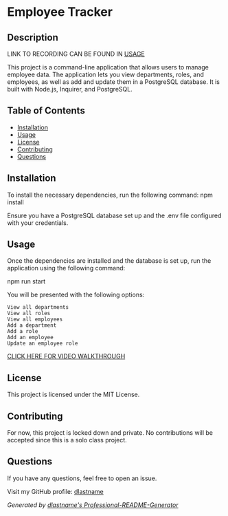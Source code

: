 # Employee Tracker

## Description

LINK TO RECORDING CAN BE FOUND IN [USAGE](#usage)

This project is a command-line application that allows users to manage employee data. The application lets you view departments, roles, and employees, as well as add and update them in a PostgreSQL database. It is built with Node.js, Inquirer, and PostgreSQL.

## Table of Contents

- [Installation](#installation)
- [Usage](#usage)
- [License](#license)
- [Contributing](#contributing)
- [Questions](#questions)

## Installation

To install the necessary dependencies, run the following command: 
    npm install

Ensure you have a PostgreSQL database set up and the .env file configured with your credentials.

## Usage

Once the dependencies are installed and the database is set up, run the application using the following command:

npm run start

You will be presented with the following options:

    View all departments
    View all roles
    View all employees
    Add a department
    Add a role
    Add an employee
    Update an employee role

[CLICK HERE FOR VIDEO WALKTHROUGH](https://drive.google.com/file/d/1DgvglPb5DTaT-kdwU3JAyq_tcnff7OX-/view?usp=sharing)
## License

This project is licensed under the MIT License.

## Contributing

For now, this project is locked down and private. No contributions will be accepted since this is a solo class project.

## Questions

If you have any questions, feel free to open an issue.

Visit my GitHub profile: [dlastname](https://github.com/dlastname)

*Generated by [dlastname's Professional-README-Generator](https://github.com/dlastname/Professional-README-Generator)*